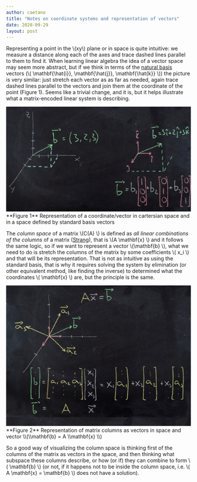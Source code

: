 ```yaml
---
author: caetano
title: "Notes on coordinate systems and representation of vectors"
date: 2020-09-29
layout: post
---
```


Representing a point in the \\(xy\\) plane or in space is quite intuitive: we measure a distance along each of the axes and trace dashed lines parallel to them to find it. When learning linear algebra the idea of a vector space may seem more abstract, but if we think in terms of the [natural basis](https://mathworld.wolfram.com/StandardBasis.html) vectors (\\( \\mathbf{\\hat{i}}, \\mathbf{\\hat{j}}, \\mathbf{\\hat{k}} \\)) the picture is very similar: just stretch each vector as as far as needed, again trace dashed lines parallel to the vectors and join them at the coordinate of the point (Figure 1). Seems like a trivial change, and it is, but it helps illustrate what a matrix-encoded linear system is describing.

<img src="/images/axesvectors1.jpg" class="textwidth">
**Figure 1** Representation of a coordinate/vector in cartersian space and in a space defined by standard basis vectors

The _column space_ of a matrix \\(C(A) \\) is defined as _all linear combinations of the columns_ of a matrix ([Strang](http://math.mit.edu/~gs/linearalgeStrangbra/)), that is \\(A \\mathbf{x} \\) and it follows the same logic, so if we want to represent a vector \\(\\mathbf{b} \\), what we need to do is stretch the columns of the matrix by some coefficients \\( x_i \\) and that will be its representation. That is not as intuitive as using the standard basis, that is why it requires solving the system by elimination (or other equivalent method, like finding the inverse) to determined what the coordinates \\( \mathbf{x} \\) are, but the principle is the same.

<img src="/images/axesvectors2.jpg" class="textwidth">
**Figure 2** Representation of matrix columns as vectors in space and vector  \\(\\mathbf{b} = A \\mathbf{x} \\)

So a good way of visualizing the column space is thinking first of the columns of the matrix as vectors in the space, and then thinking what subspace these columns describe, or how (or if) they can combine to form \\( \\mathbf{b} \\) (or not, if it happens not to be inside the column space, i.e. \\( A \\mathbf{x} = \\mathbf{b} \\) does not have a solution).
